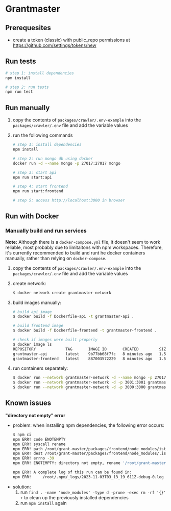 # Grantmaster

## Prerequesites

- create a token (classic) with public_repo permissions at https://github.com/settings/tokens/new

## Run tests

```bash
# step 1: install dependencies
npm install

# step 2: run tests
npm run test
```

## Run manually

1. copy the contents of `packages/crawler/.env-example` into the `packages/crawler/.env` file and add the variable values

2. run the following commands
    ```bash
    # step 1: install dependencies
    npm install

    # step 2: run mongo db using docker
    docker run -d --name mongo -p 27017:27017 mongo

    # step 3: start api
    npm run start:api

    # step 4: start frontend
    npm run start:frontend

    # step 5: access http://localhost:3000 in browser
    ```

## Run with Docker

### Manually build and run services

**Note:** Although there is a `docker-compose.yml` file, it doesn't seem to work reliable, most probably due to limitaitons with npm workspaces. Therefore, it's currently recommended to build and runt he docker containers manually, rather than relying on `docker-compose`.

1. copy the contents of `packages/crawler/.env-example` into the `packages/crawler/.env` file and add the variable values
2. create network:
    ```bash
    $ docker network create grantmaster-network
    ```

3. build images manually:
    ```bash
    # build api image
    $ docker build -f Dockerfile-api -t grantmaster-api .

    # build frontend image
    $ docker build -f Dockerfile-frontend -t grantmaster-frontend .
    
    # check if images were built properly
    $ docker image ls
    REPOSITORY             TAG       IMAGE ID       CREATED         SIZE
    grantmaster-api        latest    9b77bb68f7fc   8 minutes ago   1.58GB
    grantmaster-frontend   latest    887003572229   8 minutes ago   1.58GB
    ```

4. run containers separately:
    ```bash
    $ docker run --network grantmaster-network -d --name mongo -p 27017:27017 mongo
    $ docker run --network grantmaster-network -d -p 3001:3001 grantmaster-api
    $ docker run --network grantmaster-network -d -p 3000:3000 grantmaster-frontend
    ```

## Known issues

**"directory not empty" error**

- problem: when installing npm dependencies, the following error occurs:
    ```bash
    $ npm ci
    npm ERR! code ENOTEMPTY
    npm ERR! syscall rename
    npm ERR! path /root/grant-master/packages/frontend/node_modules/istanbul-lib-instrument
    npm ERR! dest /root/grant-master/packages/frontend/node_modules/.istanbul-lib-instrument-J3DeZFqq
    npm ERR! errno -39
    npm ERR! ENOTEMPTY: directory not empty, rename '/root/grant-master/packages/frontend/node_modules/istanbul-lib-instrument' -> '/root/grant-master/packages/frontend/node_modules/.istanbul-lib-instrument-J3DeZFqq'

    npm ERR! A complete log of this run can be found in:
    npm ERR!     /root/.npm/_logs/2023-11-03T03_13_19_611Z-debug-0.log
    ```
- solution:
  1. run `find . -name 'node_modules' -type d -prune -exec rm -rf '{}' +` to clean up the previously installed dependencies
  2. run `npm install` again
